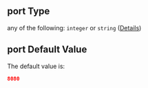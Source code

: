 ## port Type

any of the following: `integer` or `string` ([Details](values-properties-startupprobe-properties-httpget-properties-port.md))

## port Default Value

The default value is:

```json
8080
```

